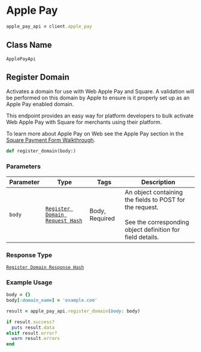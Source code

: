 # Apple Pay

```ruby
apple_pay_api = client.apple_pay
```

## Class Name

`ApplePayApi`

## Register Domain

Activates a domain for use with Web Apple Pay and Square. A validation
will be performed on this domain by Apple to ensure is it properly set up as
an Apple Pay enabled domain.

This endpoint provides an easy way for platform developers to bulk activate
Web Apple Pay with Square for merchants using their platform.

To learn more about Apple Pay on Web see the Apple Pay section in the
[Square Payment Form Walkthrough](https://developer.squareup.com/docs/docs/payment-form/payment-form-walkthrough).

```ruby
def register_domain(body:)
```

### Parameters

| Parameter | Type | Tags | Description |
|  --- | --- | --- | --- |
| `body` | [`Register Domain Request Hash`]($m/RegisterDomainRequest) | Body, Required | An object containing the fields to POST for the request.<br><br>See the corresponding object definition for field details. |

### Response Type

[`Register Domain Response Hash`]($m/RegisterDomainResponse)

### Example Usage

```ruby
body = {}
body[:domain_name] = 'example.com'

result = apple_pay_api.register_domain(body: body)

if result.success?
  puts result.data
elsif result.error?
  warn result.errors
end
```


